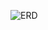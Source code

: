 ![ERD](https://github.com/jeongho218/gwaje_lv4/assets/82637024/c4e37713-327c-43cd-be78-8cc3317acab9)

